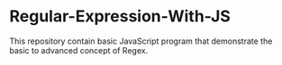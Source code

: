 # Regular-Expression-With-JS
This repository contain basic JavaScript program that demonstrate the basic to advanced concept of Regex.
